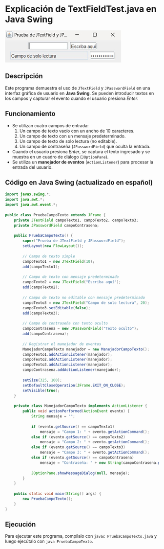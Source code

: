 # Explicación de TextFieldTest.java en Java Swing

<img alt="Ejemplo de tipos de campos de texto" src="https://github.com/jumagoca78/POO/blob/main/15%20Java%20Swing%20Widgets/Todos%20los%20Widgets/imagenes/JTextField.jpg">


## Descripción
Este programa demuestra el uso de `JTextField` y `JPasswordField` en una interfaz gráfica de usuario en **Java Swing**. Se pueden introducir textos en los campos y capturar el evento cuando el usuario presiona *Enter*.

## Funcionamiento
- Se utilizan cuatro campos de entrada:
  1. Un campo de texto vacío con un ancho de 10 caracteres.
  2. Un campo de texto con un mensaje predeterminado.
  3. Un campo de texto de solo lectura (no editable).
  4. Un campo de contraseña (`JPasswordField`) que oculta la entrada.
- Cuando el usuario presiona *Enter*, se captura el texto ingresado y se muestra en un cuadro de diálogo (`JOptionPane`).
- Se utiliza un **manejador de eventos** (`ActionListener`) para procesar la entrada del usuario.

## Código en Java Swing (actualizado en español)
```java
import javax.swing.*;
import java.awt.*;
import java.awt.event.*;

public class PruebaCampoTexto extends JFrame {
    private JTextField campoTexto1, campoTexto2, campoTexto3;
    private JPasswordField campoContrasena;

    public PruebaCampoTexto() {
        super("Prueba de JTextField y JPasswordField");
        setLayout(new FlowLayout());

        // Campo de texto simple
        campoTexto1 = new JTextField(10);
        add(campoTexto1);

        // Campo de texto con mensaje predeterminado
        campoTexto2 = new JTextField("Escriba aquí");
        add(campoTexto2);

        // Campo de texto no editable con mensaje predeterminado
        campoTexto3 = new JTextField("Campo de solo lectura", 20);
        campoTexto3.setEditable(false);
        add(campoTexto3);

        // Campo de contraseña con texto oculto
        campoContrasena = new JPasswordField("Texto oculto");
        add(campoContrasena);

        // Registrar el manejador de eventos
        ManejadorCampoTexto manejador = new ManejadorCampoTexto();
        campoTexto1.addActionListener(manejador);
        campoTexto2.addActionListener(manejador);
        campoTexto3.addActionListener(manejador);
        campoContrasena.addActionListener(manejador);

        setSize(325, 100);
        setDefaultCloseOperation(JFrame.EXIT_ON_CLOSE);
        setVisible(true);
    }

    private class ManejadorCampoTexto implements ActionListener {
        public void actionPerformed(ActionEvent evento) {
            String mensaje = "";

            if (evento.getSource() == campoTexto1)
                mensaje = "Campo 1: " + evento.getActionCommand();
            else if (evento.getSource() == campoTexto2)
                mensaje = "Campo 2: " + evento.getActionCommand();
            else if (evento.getSource() == campoTexto3)
                mensaje = "Campo 3: " + evento.getActionCommand();
            else if (evento.getSource() == campoContrasena)
                mensaje = "Contraseña: " + new String(campoContrasena.getPassword());

            JOptionPane.showMessageDialog(null, mensaje);
        }
    }

    public static void main(String[] args) {
        new PruebaCampoTexto();
    }
}

```

## Ejecución
Para ejecutar este programa, compílalo con `javac PruebaCampoTexto.java` y luego ejecútalo con `java PruebaCampoTexto`. 

